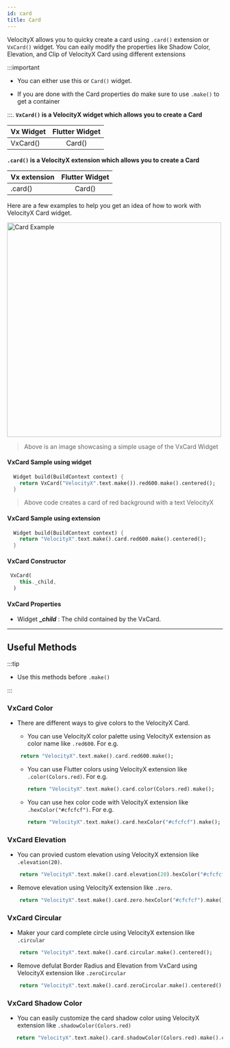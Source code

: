 ```yaml
---
id: card
title: Card
---
```

VelocityX allows you to quicky create a card using ```.card()``` extension or ```VxCard()``` widget. You can eaily modify the properties like Shadow Color, Elevation, and Clip of VelocityX Card using different extensions

:::important

- You can either use this or ```Card()``` widget.

- If you are done with the Card properties do make sure to use ```.make()``` to get a container

:::.
**```VxCard()``` is a VelocityX widget which allows you to create a Card**

| Vx Widget       | Flutter Widget |
| --------------- | :------------: |
| VxCard()         |    Card()     |

**```.card()``` is a VelocityX extension which allows you to create a Card**

| Vx extension       | Flutter Widget |
| ---------------    | :------------: |
| .card()            |    Card()      |

Here are a few examples to help you get an idea of how to work with VelocityX Card widget.

<img src="https://i.imgur.com/hG02S9P.png" alt="Card Example" height="500"/>

>Above is an image showcasing a simple usage of the VxCard Widget

#### VxCard Sample using widget

```dart
  Widget build(BuildContext context) {
    return VxCard("VelocityX".text.make()).red600.make().centered();
  }

```

> Above code creates a card of red background with a text VelocityX

#### VxCard Sample using extension

```dart
  Widget build(BuildContext context) {
    return "VelocityX".text.make().card.red600.make().centered();
  }

```

#### VxCard Constructor

```dart
 VxCard(
    this._child,
  )
```

#### VxCard Properties

- Widget **__child_** : The child contained by the VxCard.

---

## Useful Methods

:::tip

- Use this methods before `.make()`

:::

### VxCard Color

- There are different ways to give colors to the VelocityX Card.

  - You can use VelocityX color palette using VelocityX extension as color name like
  ```.red600```. For e.g.

   ```dart
    return "VelocityX".text.make().card.red600.make();
    ```

  - You can use Flutter colors  using VelocityX extension like ```.color(Colors.red)```.  For e.g.

    ```dart
    return "VelocityX".text.make().card.color(Colors.red).make();
    ```

  - You can use hex color code with VelocityX extension like ```.hexColor("#cfcfcf")```.  For e.g.

    ```dart
    return "VelocityX".text.make().card.hexColor("#cfcfcf").make();
    ```

### VxCard Elevation

- You can provied custom elevation using VelocityX extension like ```.elevation(20)```.

```dart
    return "VelocityX".text.make().card.elevation(20).hexColor("#cfcfcf").make();
```

- Remove elevation using VelocityX extension like ```.zero```.

```dart
    return "VelocityX".text.make().card.zero.hexColor("#cfcfcf").make();
```

### VxCard Circular

- Maker your card complete circle using VelocityX extension like ```.circular```

```dart
    return "VelocityX".text.make().card.circular.make().centered();
```

- Remove defulat Border Radius and Elevation from VxCard using VelocityX extension like ```.zeroCircular```

```dart
    return "VelocityX".text.make().card.zeroCircular.make().centered();
```

### VxCard Shadow Color

- You can easily customize the card shadow color using VelocityX extension like ```.shadowColor(Colors.red)```

```dart
   return "VelocityX".text.make().card.shadowColor(Colors.red).make().centered();
```
